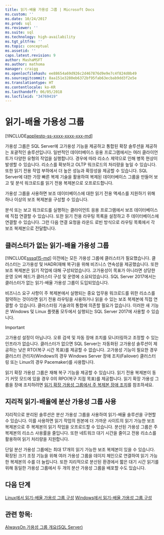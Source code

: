 ```yaml
---
title: 읽기-배율 가용성 그룹 | Microsoft Docs
ms.custom: ''
ms.date: 10/24/2017
ms.prod: sql
ms.reviewer: ''
ms.suite: sql
ms.technology: high-availability
ms.tgt_pltfrm: ''
ms.topic: conceptual
ms.assetid: ''
caps.latest.revision: 9
author: MashaMSFT
ms.author: mathoma
manager: craigg
ms.openlocfilehash: ee88654a69d926c2d467876d9e9e7c4f824d0b49
ms.sourcegitcommit: 8aa151e3280eb6372bf95fab63ecbab9dd3f2e5e
ms.translationtype: HT
ms.contentlocale: ko-KR
ms.lasthandoff: 06/05/2018
ms.locfileid: "34769419"
---
```

# <a name="read-scale-availability-groups"></a>읽기-배율 가용성 그룹
[!INCLUDE[appliesto-ss-xxxx-xxxx-xxx-md](../../../includes/appliesto-ss-xxxx-xxxx-xxx-md.md)]

가용성 그룹은 SQL Server에 고가용성 기능을 제공하고 통합된 확장 솔루션을 제공하는 포괄적인 솔루션입니다. 일반적인 데이터베이스 응용 프로그램에서는 여러 클라이언트가 다양한 유형의 작업을 실행합니다. 경우에 따라 리소스 제약으로 인해 병목 현상이 발생할 수 있습니다. 리소스를 확보하고 OLTP 워크로드의 처리량을 높일 수 있습니다. 또한 읽기 전용 작업 부하에서 더 높은 성능과 확장성을 제공할 수 있습니다. SQL Server에 대한 가장 빠른 복제 기술을 활용하여 복제된 데이터베이스 그룹을 만들어 보고 및 분석 워크로드를 읽기 전용 복제본으로 오프로드합니다.

가용성 그룹을 사용하면 보조 데이터베이스에 대한 읽기 전용 액세스를 지원하기 위해 하나 이상의 보조 복제본을 구성할 수 있습니다.

분석 또는 보고 워크로드를 실행하는 클라이언트 응용 프로그램에서 보조 데이터베이스에 직접 연결할 수 있습니다. 또한 읽기 전용 라우팅 목록을 설정하고 주 데이터베이스에 연결할 수 있습니다. 그런 다음 연결 요청을 라운드 로빈 방식으로 라우팅 목록에서 각 보조 복제본으로 전달합니다.

## <a name="read-scale-availability-groups-without-cluster"></a>클러스터가 없는 읽기-배율 가용성 그룹

[!INCLUDE[sssql15-md](../../../includes/sssql15-md.md)] 이전에는 모든 가용성 그룹에 클러스터가 필요했습니다. 클러스터는 고가용성 및 HADR(재해 복구)을 위해 비즈니스 연속성을 제공했습니다. 또한 보조 복제본은 읽기 작업에 대해 구성되었습니다. 고가용성이 목표가 아니라면 상당한 운영 오버 헤드가 클러스터 구성 및 운영에 소요되었습니다. SQL Server 2017에서는 클러스터가 없는 읽기-배율 가용성 그룹이 도입되었습니다. 

비즈니스 요구 사항이 주 복제본에서 실행되는 중요 업무용 워크로드를 위한 리소스를 절약하는 것이라면 읽기 전용 라우팅을 사용하거나 읽을 수 있는 보조 복제본에 직접 연결할 수 있습니다. 클러스터링 기술과의 통합에 의존할 필요가 없습니다. 이러한 새 기능은 Windows 및 Linux 플랫폼 모두에서 실행되는 SQL Server 2017에 사용할 수 있습니다.

>[!IMPORTANT]
>고가용성 설정이 아닙니다. 오류 검색 및 자동 장애 조치를 모니터링하고 조정할 수 있는 인프라가 없습니다. 클러스터가 없으면 SQL Server는 자동화된 고가용성 솔루션이 제공하는 낮은 RTO(복구 시간 목표)를 제공할 수 없습니다. 고가용성 기능이 필요한 경우 클러스터 관리자(Windows의 경우 Windows Server 장애 조치(Failover) 클러스터링 또는 Linux의 경우 Pacemaker)를 사용합니다.
>
>읽기 확장 가용성 그룹은 재해 복구 기능을 제공할 수 있습니다. 읽기 전용 복제본이 동기 커밋 모드에 있을 경우 0의 RPO(복구 지점 목표)를 제공합니다. 읽기 확장 가용성 그룹을 장애 조치하려면 [읽기 확장 가용성 그룹에서 주 복제본 장애 조치](perform-a-planned-manual-failover-of-an-availability-group-sql-server.md#ReadScaleOutOnly)를 참조하세요.

## <a name="use-distributed-availability-groups-for-geographic-read-scale"></a>지리적 읽기-배율에 분산 가용성 그룹 사용

지리적으로 분리된 솔루션은 분산 가용성 그룹을 사용하여 읽기-배율 솔루션을 구현할 수 있습니다. 이를 사용하면 읽기 작업의 원본에 더 가까운 사이트의 읽기 가능한 보조 복제본으로 주 복제본의 읽기 작업을 오프로드할 수 있습니다. 분산된 가용성 그룹은 주 복제본의 리소스 사용률을 줄입니다. 또한 네트워크 대기 시간을 줄이고 전용 리소스를 활용하여 읽기 처리량을 지원합니다.

단일 분산 가용성 그룹에는 최대 17개의 읽기 가능한 보조 복제본이 있을 수 있습니다. 확장된 크기 조정 기능을 위해 여러 가용성 그룹을 데이지 체인으로 연결하여 읽기 가능한 복제본의 수를 더 늘립니다. 또한 지리적으로 분산된 환경에서 짧은 대기 시간 읽기를 위해 동일한 가용성 그룹에서 두 개의 분산 가용성 그룹을 배포할 수도 있습니다.




## <a name="next-steps"></a>다음 단계

[Linux에서 읽기-배율 가용성 그룹 구성](../../../linux/sql-server-linux-availability-group-configure-rs.md)
[Windows에서 읽기-배율 가용성 그룹 구성](configure-read-scale-availability-groups.md)

## <a name="see-also"></a>관련 항목:

 [AlwaysOn 가용성 그룹 개요&#40;SQL Server&#41;](../../../database-engine/availability-groups/windows/overview-of-always-on-availability-groups-sql-server.md)
